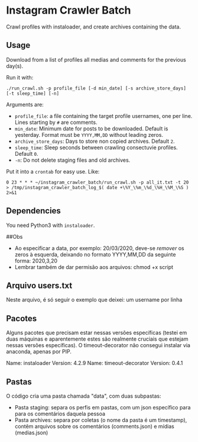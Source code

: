 # Instagram Crawler Batch
Crawl profiles with instaloader, and create archives containing the data.

## Usage
Download from a list of profiles all medias and comments for the previous day(s).

Run it with:
```
./run_crawl.sh -p profile_file [-d min_date] [-s archive_store_days] [-t sleep_time] [-n]
```
Arguments are:
* `profile_file`: a file containing the target profile usernames, one per line. Lines starting by `#` are comments.
* `min_date`: Minimum date for posts to be downloaded. Default is yesterday. Format must be `YYYY,MM,DD` without leading zeros.
* `archive_store_days`: Days to store non copied archives. Default `2`.
* `sleep_time`: Sleep seconds between crawling consectuvie profiles. Default `0`.
* `-n`: Do not delete staging files and old archives.

 Put it into a `crontab` for easy use. Like:
```
0 23 * * * ~/instagram_crawler_batch/run_crawl.sh -p all_it.txt -t 20 > /tmp/instagram_crawler_batch_log_$( date +\%Y_\%m_\%d_\%H_\%M_\%S ) 2>&1
```

## Dependencies
You need Python3 with `instaloader`.

##Obs
* Ao especificar a data, por exemplo: 20/03/2020, deve-se *remover* os zeros à esquerda, deixando no formato YYYY,MM,DD da seguinte forma: 2020,3,20
* Lembrar também de dar permisão aos arquivos: chmod +x script

## Arquivo users.txt
Neste arquivo, é só seguir o exemplo que deixei: um username por linha

## Pacotes
Alguns pacotes que precisam estar nessas versões específicas (testei em duas máquinas e aparentemente estes são realmente cruciais que estejam nessas versões específicas). O timeout-decorator não consegui instalar via anaconda, apenas por PIP.

Name: instaloader
Version: 4.2.9
Name: timeout-decorator
Version: 0.4.1

## Pastas
O código cria uma pasta chamada "data", com duas subpastas:

* Pasta staging: separa os perfis em pastas, com um json específico para para os comentários daquela pessoa
* Pasta archives: separa por coletas (o nome da pasta é um timestamp), contêm arquivos sobre os comentários (comments.json) e mídias (medias.json)
